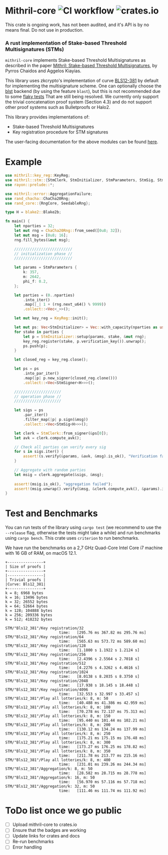 Mithril-core ![CI workflow](https://github.com/input-output-hk/mithril/actions/workflows/ci.yml/badge.svg) ![crates.io](https://img.shields.io/crates/v/mithril_core.svg)
=======
This crate is ongoing work, has not been audited, and it's API is by no means final. Do not use in production.

### A rust implementation of Stake-based Threshold Multisignatures (STMs)
`mithril-core` implements Stake-based Threshold Multisignatures as described in the paper
[Mithril: Stake-based Threshold Multisignatures](https://eprint.iacr.org/2021/916.pdf), by
Pyrros Chaidos and Aggelos Kiayias. 

This library uses zkcrypto's implementation of curve [BLS12-381](https://github.com/zkcrypto/bls12_381)
by default for implementing the multisignature scheme. One can optionally choose the 
[blst](https://github.com/supranational/blst) backend (by using the feature `blast`), 
but this is not recommended due to some [flaky tests](https://github.com/input-output-hk/mithril/issues/207) 
That are still being resolved. We
currently only support the trivial concatenation proof system (Section 4.3) and do not support
other proof systems such as Bulletproofs or Halo2.

This library provides implementations of:

* Stake-based Threshold Multisignatures
* Key registration procedure for STM signatures

The user-facing documentation for the above modules can be found [here]().

# Example
```rust
use mithril::key_reg::KeyReg;
use mithril::stm::{StmClerk, StmInitializer, StmParameters, StmSig, StmSigner};
use rayon::prelude::*;

use mithril::error::AggregationFailure;
use rand_chacha::ChaCha20Rng;
use rand_core::{RngCore, SeedableRng};

type H = blake2::Blake2b;

fn main() {
    let nparties = 32;
    let mut rng = ChaCha20Rng::from_seed([0u8; 32]);
    let mut msg = [0u8; 16];
    rng.fill_bytes(&mut msg);

    //////////////////////////
    // initialization phase //
    //////////////////////////

    let params = StmParameters {
        k: 357,
        m: 2642,
        phi_f: 0.2,
    };

    let parties = (0..nparties)
        .into_iter()
        .map(|_| 1 + (rng.next_u64() % 9999))
        .collect::<Vec<_>>();

    let mut key_reg = KeyReg::init();

    let mut ps: Vec<StmInitializer> = Vec::with_capacity(nparties as usize);
    for stake in parties {
        let p = StmInitializer::setup(params, stake, &mut rng);
        key_reg.register(stake, p.verification_key()).unwrap();
        ps.push(p);
    }

    let closed_reg = key_reg.close();

    let ps = ps
        .into_par_iter()
        .map(|p| p.new_signer(closed_reg.clone()))
        .collect::<Vec<StmSigner<H>>>();

    /////////////////////
    // operation phase //
    /////////////////////

    let sigs = ps
        .par_iter()
        .filter_map(|p| p.sign(&msg))
        .collect::<Vec<StmSig<H>>>();

    let clerk = StmClerk::from_signer(&ps[0]);
    let avk = clerk.compute_avk();

    // Check all parties can verify every sig
    for s in sigs.iter() {
        assert!(s.verify(&params, &avk, &msg).is_ok(), "Verification failed");
    }

    // Aggregate with random parties
    let msig = clerk.aggregate(&sigs, &msg);
    
    assert!(msig.is_ok(), "aggregation failed");
    assert!(msig.unwrap().verify(&msg, &clerk.compute_avk(), &params).is_ok());
}
```

# Test and Benchmarks
You can run tests of the library using `cargo test` (we recommend to use the `--release` flag, otherwise
the tests might take a while) and run benchmarks using `cargo bench`. This crate uses `criterion` to run
benchmarks.

We have run the benchmarks on a 2,7 GHz Quad-Core Intel Core i7 machine with 16 GB of RAM, on macOS 12.1. 

```shell
+----------------+
| Size of proofs |
+----------------+
|----------------|
| Trivial proofs |
|Curve: Bls12_381|
+----------------+
k = 8; 6968 bytes
k = 16; 13496 bytes
k = 32; 26552 bytes
k = 64; 52664 bytes
k = 128; 104888 bytes
k = 256; 209336 bytes
k = 512; 418232 bytes
```

```shell
STM/"Bls12_381"/Key registration/32                                                                            
                        time:   [295.76 ms 367.82 ms 295.76 ms]
STM/"Bls12_381"/Key registration/64                                                                            
                        time:   [565.63 ms 573.72 ms 589.60 ms]
STM/"Bls12_381"/Key registration/128                                                                            
                        time:   [1.1800 s 1.1922 s 1.2124 s]
STM/"Bls12_381"/Key registration/256                                                                            
                        time:   [2.4396 s 2.5564 s 2.7018 s]
STM/"Bls12_381"/Key registration/512                                                                            
                        time:   [4.2276 s 4.3262 s 4.4616 s]
STM/"Bls12_381"/Key registration/1024                                                                            
                        time:   [8.0138 s 8.2035 s 8.3750 s]
STM/"Bls12_381"/Key registration/2048                                                                            
                        time:   [17.938 s 18.145 s 18.448 s]
STM/"Bls12_381"/Key registration/4096                                                                            
                        time:   [32.553 s 32.997 s 33.457 s]
STM/"Bls12_381"/Play all lotteries/k: 8, m: 50                                                                            
                        time:   [40.488 ms 41.386 ms 42.959 ms]
STM/"Bls12_381"/Play all lotteries/k: 8, m: 100                                                                            
                        time:   [70.278 ms 72.137 ms 75.313 ms]
STM/"Bls12_381"/Play all lotteries/k: 8, m: 150                                                                            
                        time:   [95.440 ms 101.44 ms 102.21 ms]
STM/"Bls12_381"/Play all lotteries/k: 8, m: 200                                                                            
                        time:   [130.12 ms 134.24 ms 137.99 ms]
STM/"Bls12_381"/Play all lotteries/k: 8, m: 250                                                                            
                        time:   [175.21 ms 175.15 ms 176.48 ms]
STM/"Bls12_381"/Play all lotteries/k: 8, m: 300                                                                            
                        time:   [173.27 ms 176.25 ms 178.82 ms]
STM/"Bls12_381"/Play all lotteries/k: 8, m: 350                                                                            
                        time:   [211.78 ms 213.77 ms 215.16 ms]
STM/"Bls12_381"/Play all lotteries/k: 8, m: 400                                                                            
                        time:   [231.01 ms 239.26 ms 244.34 ms]
STM/"Bls12_381"/Aggregation/k: 8, m: 50                                                                            
                        time:   [28.582 ms 28.715 ms 28.778 ms]
STM/"Bls12_381"/Aggregation/k: 16, m: 50                                                                            
                        time:   [56.970 ms 57.116 ms 57.718 ms]
STM/"Bls12_381"/Aggregation/k: 32, m: 50                                                                            
                        time:   [111.46 ms 111.74 ms 111.92 ms]
```

# ToDo list once we go public
- [ ] Upload mithril-core to crates.io
- [ ] Ensure that the badges are working
- [ ] Update links for crates and docs
- [ ] Re-run benchmarks
- [ ] Error handling
